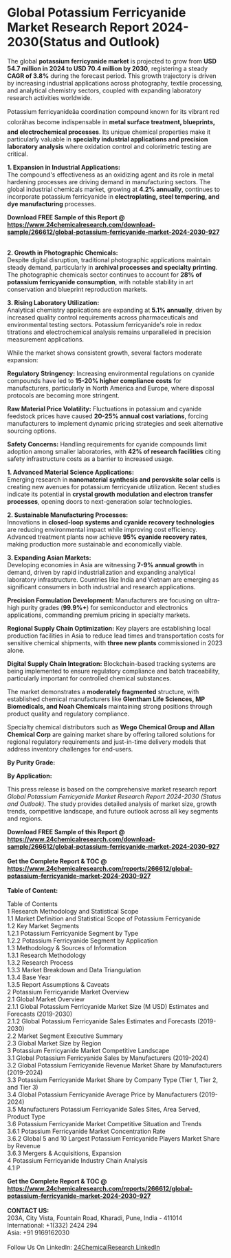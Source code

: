 <h1>Global Potassium Ferricyanide Market Research Report 2024-2030(Status and Outlook)</h1><p>The global <strong>potassium ferricyanide market</strong> is projected to grow from <strong>USD 54.7 million in 2024 to USD 70.4 million by 2030</strong>, registering a steady <strong>CAGR of 3.8%</strong> during the forecast period. This growth trajectory is driven by increasing industrial applications across photography, textile processing, and analytical chemistry sectors, coupled with expanding laboratory research activities worldwide.</p><p>Potassium ferricyanideâa coordination compound known for its vibrant red colorâhas become indispensable in <strong>metal surface treatment, blueprints, and electrochemical processes</strong>. Its unique chemical properties make it particularly valuable in <strong>specialty industrial applications and precision laboratory analysis</strong> where oxidation control and colorimetric testing are critical.</p><p><strong>1. Expansion in Industrial Applications:</strong><br>
The compound's effectiveness as an oxidizing agent and its role in metal hardening processes are driving demand in manufacturing sectors. The global industrial chemicals market, growing at <strong>4.2% annually</strong>, continues to incorporate potassium ferricyanide in <strong>electroplating, steel tempering, and dye manufacturing</strong> processes.</p><div><b>Download FREE Sample of this Report @ 
            <a href="https://www.24chemicalresearch.com/download-sample/266612/global-potassium-ferricyanide-market-2024-2030-927">
            https://www.24chemicalresearch.com/download-sample/266612/global-potassium-ferricyanide-market-2024-2030-927</a></b></div><br><p><strong>2. Growth in Photographic Chemicals:</strong><br>
Despite digital disruption, traditional photographic applications maintain steady demand, particularly in <strong>archival processes and specialty printing</strong>. The photographic chemicals sector continues to account for <strong>28% of potassium ferricyanide consumption</strong>, with notable stability in art conservation and blueprint reproduction markets.</p><p><strong>3. Rising Laboratory Utilization:</strong><br>
Analytical chemistry applications are expanding at <strong>5.1% annually</strong>, driven by increased quality control requirements across pharmaceuticals and environmental testing sectors. Potassium ferricyanide's role in redox titrations and electrochemical analysis remains unparalleled in precision measurement applications.</p><p>While the market shows consistent growth, several factors moderate expansion:</p><p><strong>Regulatory Stringency:</strong> Increasing environmental regulations on cyanide compounds have led to <strong>15-20% higher compliance costs</strong> for manufacturers, particularly in North America and Europe, where disposal protocols are becoming more stringent.</p><p><strong>Raw Material Price Volatility:</strong> Fluctuations in potassium and cyanide feedstock prices have caused <strong>20-25% annual cost variations</strong>, forcing manufacturers to implement dynamic pricing strategies and seek alternative sourcing options.</p><p><strong>Safety Concerns:</strong> Handling requirements for cyanide compounds limit adoption among smaller laboratories, with <strong>42% of research facilities</strong> citing safety infrastructure costs as a barrier to increased usage.</p><p><strong>1. Advanced Material Science Applications:</strong><br>
Emerging research in <strong>nanomaterial synthesis and perovskite solar cells</strong> is creating new avenues for potassium ferricyanide utilization. Recent studies indicate its potential in <strong>crystal growth modulation and electron transfer processes</strong>, opening doors to next-generation solar technologies.</p><p><strong>2. Sustainable Manufacturing Processes:</strong><br>
Innovations in <strong>closed-loop systems and cyanide recovery technologies</strong> are reducing environmental impact while improving cost efficiency. Advanced treatment plants now achieve <strong>95% cyanide recovery rates</strong>, making production more sustainable and economically viable.</p><p><strong>3. Expanding Asian Markets:</strong><br>
Developing economies in Asia are witnessing <strong>7-9% annual growth</strong> in demand, driven by rapid industrialization and expanding analytical laboratory infrastructure. Countries like India and Vietnam are emerging as significant consumers in both industrial and research applications.</p><p><strong>Precision Formulation Development:</strong> Manufacturers are focusing on ultra-high purity grades (<strong>99.9%+</strong>) for semiconductor and electronics applications, commanding premium pricing in specialty markets.</p><p><strong>Regional Supply Chain Optimization:</strong> Key players are establishing local production facilities in Asia to reduce lead times and transportation costs for sensitive chemical shipments, with <strong>three new plants</strong> commissioned in 2023 alone.</p><p><strong>Digital Supply Chain Integration:</strong> Blockchain-based tracking systems are being implemented to ensure regulatory compliance and batch traceability, particularly important for controlled chemical substances.</p><p>The market demonstrates a <strong>moderately fragmented</strong> structure, with established chemical manufacturers like <strong>Glentham Life Sciences, MP Biomedicals, and Noah Chemicals</strong> maintaining strong positions through product quality and regulatory compliance.</p><p>Specialty chemical distributors such as <strong>Wego Chemical Group and Allan Chemical Corp</strong> are gaining market share by offering tailored solutions for regional regulatory requirements and just-in-time delivery models that address inventory challenges for end-users.</p><p><strong>By Purity Grade:</strong></p><p><strong>By Application:</strong></p><p>This press release is based on the comprehensive market research report <em>Global Potassium Ferricyanide Market Research Report 2024-2030 (Status and Outlook)</em>. The study provides detailed analysis of market size, growth trends, competitive landscape, and future outlook across all key segments and regions.</p><div><b>Download FREE Sample of this Report @ 
            <a href="https://www.24chemicalresearch.com/download-sample/266612/global-potassium-ferricyanide-market-2024-2030-927">
            https://www.24chemicalresearch.com/download-sample/266612/global-potassium-ferricyanide-market-2024-2030-927</a></b></div><br><div><b>Get the Complete Report & TOC @ 
            <a href="https://www.24chemicalresearch.com/reports/266612/global-potassium-ferricyanide-market-2024-2030-927">
            https://www.24chemicalresearch.com/reports/266612/global-potassium-ferricyanide-market-2024-2030-927</a></b></div><br>
            <b>Table of Content:</b><p>Table of Contents<br />
1 Research Methodology and Statistical Scope<br />
1.1 Market Definition and Statistical Scope of Potassium Ferricyanide<br />
1.2 Key Market Segments<br />
1.2.1 Potassium Ferricyanide Segment by Type<br />
1.2.2 Potassium Ferricyanide Segment by Application<br />
1.3 Methodology & Sources of Information<br />
1.3.1 Research Methodology<br />
1.3.2 Research Process<br />
1.3.3 Market Breakdown and Data Triangulation<br />
1.3.4 Base Year<br />
1.3.5 Report Assumptions & Caveats<br />
2 Potassium Ferricyanide Market Overview<br />
2.1 Global Market Overview<br />
2.1.1 Global Potassium Ferricyanide Market Size (M USD) Estimates and Forecasts (2019-2030)<br />
2.1.2 Global Potassium Ferricyanide Sales Estimates and Forecasts (2019-2030)<br />
2.2 Market Segment Executive Summary<br />
2.3 Global Market Size by Region<br />
3 Potassium Ferricyanide Market Competitive Landscape<br />
3.1 Global Potassium Ferricyanide Sales by Manufacturers (2019-2024)<br />
3.2 Global Potassium Ferricyanide Revenue Market Share by Manufacturers (2019-2024)<br />
3.3 Potassium Ferricyanide Market Share by Company Type (Tier 1, Tier 2, and Tier 3)<br />
3.4 Global Potassium Ferricyanide Average Price by Manufacturers (2019-2024)<br />
3.5 Manufacturers Potassium Ferricyanide Sales Sites, Area Served, Product Type<br />
3.6 Potassium Ferricyanide Market Competitive Situation and Trends<br />
3.6.1 Potassium Ferricyanide Market Concentration Rate<br />
3.6.2 Global 5 and 10 Largest Potassium Ferricyanide Players Market Share by Revenue<br />
3.6.3 Mergers & Acquisitions, Expansion<br />
4 Potassium Ferricyanide Industry Chain Analysis<br />
4.1 P</p><div><b>Get the Complete Report & TOC @ 
            <a href="https://www.24chemicalresearch.com/reports/266612/global-potassium-ferricyanide-market-2024-2030-927">
            https://www.24chemicalresearch.com/reports/266612/global-potassium-ferricyanide-market-2024-2030-927</a></b></div><br><b>CONTACT US:</b><br>
            203A, City Vista, Fountain Road, Kharadi, Pune, India - 411014<br>
            International: +1(332) 2424 294<br>
            Asia: +91 9169162030 <br><br>
            Follow Us On LinkedIn: <a href="https://www.linkedin.com/company/24chemicalresearch/">24ChemicalResearch LinkedIn</a>